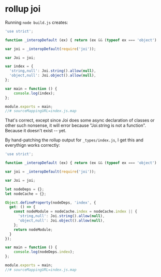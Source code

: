 # rollup joi 

Running `node build.js` creates:

```js
'use strict';

function _interopDefault (ex) { return (ex && (typeof ex === 'object') && 'default' in ex) ? ex['default'] : ex; }

var joi = _interopDefault(require('joi'));

var Joi = joi;

var index = {
  'string,null': Joi.string().allow(null),
  'object,null': Joi.object().allow(null),
};

var main = function () {
	console.log(index);
};

module.exports = main;
//# sourceMappingURL=index.js.map
```

That's correct, except since Joi does some async declaration of classes or other such nonsense, it will error because "Joi.string is not a function".  Because it doesn't exist -- yet.

By hand-patching the rollup output for `_types/index.js`, I get this and everythign works correctly:

```js
'use strict';

function _interopDefault (ex) { return (ex && (typeof ex === 'object') && 'default' in ex) ? ex['default'] : ex; }

var joi = _interopDefault(require('joi'));

var Joi = joi;

let nodeDeps = {};
let nodeCache = {};

Object.defineProperty(nodeDeps, 'index', {
  get: () => {
    const nodeModule = nodeCache.index = nodeCache.index || {
	  'string,null': Joi.string().allow(null),
	  'object,null': Joi.object().allow(null),
	};
    return nodeModule;
  }
});

var main = function () {
	console.log(nodeDeps.index);
};

module.exports = main;
//# sourceMappingURL=index.js.map
```

 
